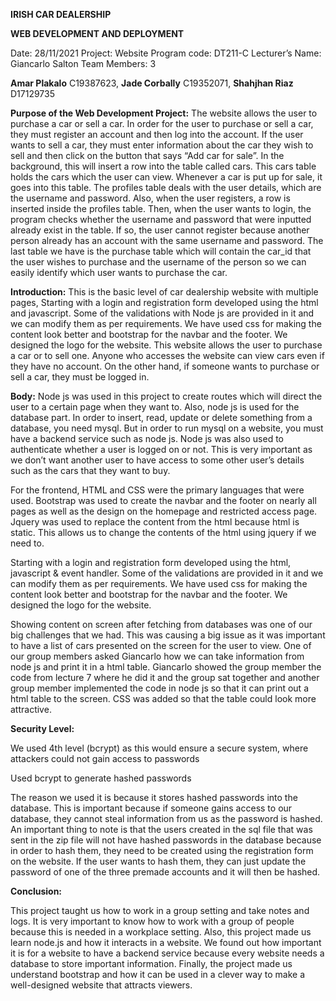 **IRISH CAR DEALERSHIP**

**WEB DEVELOPMENT AND DEPLOYMENT**

Date:					        	28/11/2021
Project: 				       	Website
Program code:				  	DT211-C
Lecturer’s Name:				Giancarlo Salton 
Team Members:					  3


**Amar Plakalo**					C19387623,
**Jade Corbally**					C19352071,
**Shahjhan Riaz**					D17129735


**Purpose of the Web Development Project:**
The website allows the user to purchase a car or sell a car. In order for the user to purchase or sell a car, they must register an account and then log into the account. If the user wants to sell a car, they must enter information about the car they wish to sell and then click on the button that says “Add car for sale”. In the background, this will insert a row into the table called cars. This cars table holds the cars which the user can view. Whenever a car is put up for sale, it goes into this table. The profiles table deals with the user details, which are the username and password. Also, when the user registers, a row is inserted inside the profiles table. Then, when the user wants to login, the program checks whether the username and password that were inputted already exist in the table. If so, the user cannot register because another person already has an account with the same username and password. The last table we have is the purchase table which will contain the car_id that the user wishes to purchase and the username of the person so we can easily identify which user wants to purchase the car.

**Introduction:**
This is the basic level of car dealership website with multiple pages, 
Starting with a login and registration form developed using the html and javascript. 
Some of the validations with Node js are provided in it and we can modify them as per requirements. We have used css for making the content look better and bootstrap for the navbar and the footer. We designed the logo for the website. This website allows the user to purchase a car or to sell one. Anyone who accesses the website can view cars even if they have no account. On the other hand, if someone wants to purchase or sell a car, they must be logged in. 


**Body:**
Node js was used in this project to create routes which will direct the user to a certain page when they want to. Also, node js is used for the database part. In order to insert, read, update or delete something from a database, you need mysql. But in order to run mysql on a website, you must have a backend service such as node js. Node js was also used to authenticate whether a user is logged on or not. This is very important as we don’t want another user to have access to some other user’s details such as the cars that they want to buy. 

For the frontend, HTML and CSS were the primary languages that were used. Bootstrap was used to create the navbar and the footer on nearly all pages as well as the design on the homepage and restricted access page. Jquery was used to replace the content from the html because html is static. This allows us to change the contents of the html using jquery if we need to.

Starting with a login and registration form developed using the html,  javascript & event handler. 
Some of the validations are provided in it and we can modify them as per requirements.
We have used css for making the content look better and bootstrap for the navbar and the footer. We designed the logo for the website.

Showing content on screen after fetching from databases was one of our big challenges that we had. This was causing a big issue as it was important to have a list of cars presented on the screen for the user to view. One of our group members asked Giancarlo how we can take information from node js and print it in a html table. Giancarlo showed the group member the code from lecture 7 where he did it and the group sat together and another group member implemented the code in node js so that it can print out a html table to the screen. CSS was added so that the table could look more attractive. 


**Security Level:**  

We used 4th level (bcrypt) as this would ensure a secure system, where attackers could not gain access to passwords

Used bcrypt to generate hashed passwords

The reason we used it is because it stores hashed passwords into the database. This is important because if someone gains access to our database, they cannot steal information from us as the password is hashed. An important thing to note is that the users created in the sql file that was sent in the zip file will not have hashed passwords in the database because in order to hash them, they need to be created using the registration form on the website. If the user wants to hash them, they can just update the password of one of the three premade accounts and it will then be hashed.


**Conclusion:**

This project taught us how to work in a group setting and take notes and logs. It is very important to know how to work with a group of people because this is needed in a workplace setting. Also, this project made us learn node.js and how it interacts in a website. We found out how important it is for a website to have a backend service because every website needs a database to store important information. Finally, the project made us understand bootstrap and how it can be used in a clever way to make a well-designed website that attracts viewers.
